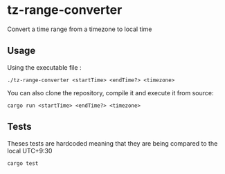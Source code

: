 # tz-range-converter
Convert a time range from a timezone to local time

## Usage
Using the executable file :
```
./tz-range-converter <startTime> <endTime?> <timezone>
```

You can also clone the repository, compile it and execute it from source:
```
cargo run <startTime> <endTime?> <timezone>
```

## Tests
Theses tests are hardcoded meaning that they are being compared to the local UTC+9:30
```
cargo test
```